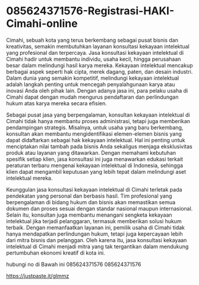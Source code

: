 # 085624371576-Registrasi-HAKI-Cimahi-online
Cimahi, sebuah kota yang terus berkembang sebagai pusat bisnis dan kreativitas, semakin membutuhkan layanan konsultasi kekayaan intelektual yang profesional dan terpercaya. Jasa konsultasi kekayaan intelektual di Cimahi hadir untuk membantu individu, usaha kecil, hingga perusahaan besar dalam melindungi hasil karya mereka. Kekayaan intelektual mencakup berbagai aspek seperti hak cipta, merek dagang, paten, dan desain industri. Dalam dunia yang semakin kompetitif, melindungi kekayaan intelektual adalah langkah penting untuk mencegah penyalahgunaan karya atau inovasi Anda oleh pihak lain. Dengan adanya jasa ini, para pelaku usaha di Cimahi dapat dengan mudah mengurus pendaftaran dan perlindungan hukum atas karya mereka secara efisien.

Sebagai pusat jasa yang berpengalaman, konsultan kekayaan intelektual di Cimahi tidak hanya membantu proses administrasi, tetapi juga memberikan pendampingan strategis. Misalnya, untuk usaha yang baru berkembang, konsultan akan membantu mengidentifikasi elemen-elemen bisnis yang dapat didaftarkan sebagai hak kekayaan intelektual. Hal ini penting untuk menciptakan nilai tambah pada bisnis Anda sekaligus menjaga eksklusivitas produk atau layanan yang ditawarkan. Dengan memahami kebutuhan spesifik setiap klien, jasa konsultasi ini juga menawarkan edukasi terkait peraturan terbaru mengenai kekayaan intelektual di Indonesia, sehingga klien dapat mengambil keputusan yang lebih tepat dalam melindungi aset intelektual mereka.

Keunggulan jasa konsultasi kekayaan intelektual di Cimahi terletak pada pendekatan yang personal dan berbasis hasil. Tim profesional yang berpengalaman di bidang hukum dan bisnis akan memastikan semua dokumen dan proses sesuai dengan standar nasional maupun internasional. Selain itu, konsultan juga membantu menangani sengketa kekayaan intelektual jika terjadi pelanggaran, termasuk memberikan solusi hukum terbaik. Dengan memanfaatkan layanan ini, pemilik usaha di Cimahi tidak hanya mendapatkan perlindungan hukum, tetapi juga kepercayaan lebih dari mitra bisnis dan pelanggan. Oleh karena itu, jasa konsultasi kekayaan intelektual di Cimahi menjadi mitra yang tak tergantikan dalam mendukung pertumbuhan ekonomi kreatif di kota ini.

hubungi no di Bawah ini
085624371576
085624371576

https://justpaste.it/glmmz
